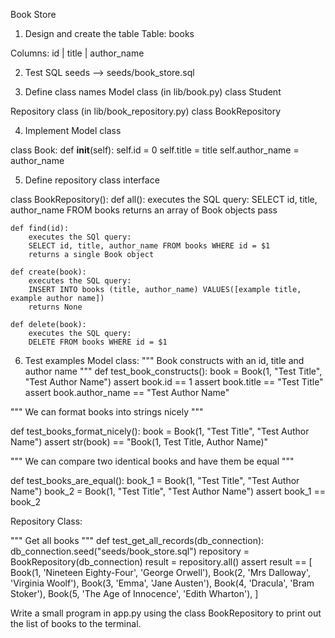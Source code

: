 Book Store

1. Design and create the table
Table: books

Columns:
id | title | author_name

2. Test SQL seeds --> seeds/book_store.sql

3. Define class names
Model class
(in lib/book.py)
class Student

Repository class
(in lib/book_repository.py)
class BookRepository

4. Implement Model class

class Book:
    def __init__(self):
        self.id = 0
        self.title = title
        self.author_name = author_name


5. Define repository class interface

class BookRepository():
    def all():
        executes the SQL query:
        SELECT id, title, author_name FROM books
        returns an array of Book objects
        pass
        
    def find(id):
        executes the SQl query:
        SELECT id, title, author_name FROM books WHERE id = $1
        returns a single Book object

    def create(book):
        executes the SQL query:
        INSERT INTO books (title, author_name) VALUES([example title, example author name])
        returns None

    def delete(book):
        executes the SQL query:
        DELETE FROM books WHERE id = $1

6. Test examples
Model class:
"""
Book constructs with an id, title and author name
"""
def test_book_constructs():
    book = Book(1, "Test Title", "Test Author Name")
    assert book.id == 1
    assert book.title == "Test Title"
    assert book.author_name == "Test Author Name"

"""
We can format books into strings nicely
"""

def test_books_format_nicely():
    book = Book(1, "Test Title", "Test Author Name")
    assert str(book) == "Book(1, Test Title, Author Name)"

"""
We can compare two identical books
and have them be equal
"""

def test_books_are_equal():
    book_1 = Book(1, "Test Title", "Test Author Name")
    book_2 = Book(1, "Test Title", "Test Author Name")
    assert book_1 == book_2

Repository Class:

"""
Get all books
"""
 def test_get_all_records(db_connection):
    db_connection.seed("seeds/book_store.sql")
    repository = BookRepository(db_connection)
    result = repository.all()
    assert result == [
        Book(1, 'Nineteen Eighty-Four', 'George Orwell'),
        Book(2, 'Mrs Dalloway', 'Virginia Woolf'),
        Book(3, 'Emma', 'Jane Austen'),
        Book(4, 'Dracula', 'Bram Stoker'),
        Book(5, 'The Age of Innocence', 'Edith Wharton'),
    ]

Write a small program in app.py using the class BookRepository to print out the list of books to the terminal.